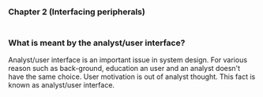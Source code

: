 ### Chapter 2 (Interfacing peripherals)

### **<br/>What is meant by the analyst/user interface?**

Analyst/user interface is an important issue in system design. For various reason such as back-ground, education an user and an analyst doesn't have the same choice. User motivation is out of analyst thought. This fact is known as analyst/user interface.<br/>
